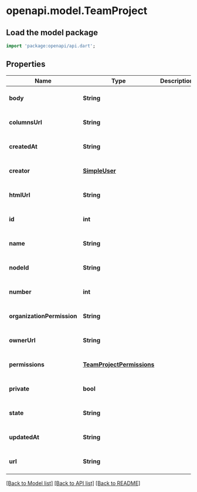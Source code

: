 # openapi.model.TeamProject

## Load the model package
```dart
import 'package:openapi/api.dart';
```

## Properties
Name | Type | Description | Notes
------------ | ------------- | ------------- | -------------
**body** | **String** |  | [optional] [default to null]
**columnsUrl** | **String** |  | [optional] [default to null]
**createdAt** | **String** |  | [optional] [default to null]
**creator** | [**SimpleUser**](SimpleUser.md) |  | [optional] [default to null]
**htmlUrl** | **String** |  | [optional] [default to null]
**id** | **int** |  | [optional] [default to null]
**name** | **String** |  | [optional] [default to null]
**nodeId** | **String** |  | [optional] [default to null]
**number** | **int** |  | [optional] [default to null]
**organizationPermission** | **String** |  | [optional] [default to null]
**ownerUrl** | **String** |  | [optional] [default to null]
**permissions** | [**TeamProjectPermissions**](TeamProjectPermissions.md) |  | [optional] [default to null]
**private** | **bool** |  | [optional] [default to null]
**state** | **String** |  | [optional] [default to null]
**updatedAt** | **String** |  | [optional] [default to null]
**url** | **String** |  | [optional] [default to null]

[[Back to Model list]](../README.md#documentation-for-models) [[Back to API list]](../README.md#documentation-for-api-endpoints) [[Back to README]](../README.md)


